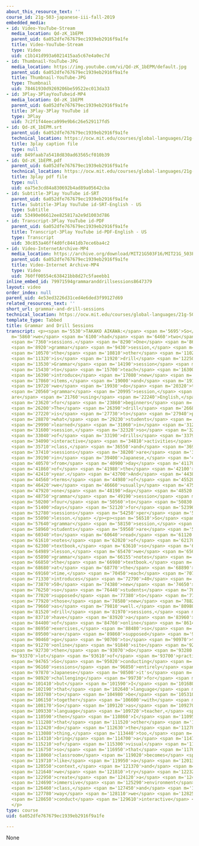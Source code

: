 ```yaml
---
about_this_resource_text: ''
course_id: 21g-503-japanese-iii-fall-2019
embedded_media:
- id: Video-YouTube-Stream
  media_location: Qd-zK_1bEPM
  parent_uid: 6a052dfe767679ec1939eb2916f9a1fe
  title: Video-YouTube-Stream
  type: Video
  uid: c1b141d993a6021415aa5c67e4a0ec7d
- id: Thumbnail-YouTube-JPG
  media_location: https://img.youtube.com/vi/Qd-zK_1bEPM/default.jpg
  parent_uid: 6a052dfe767679ec1939eb2916f9a1fe
  title: Thumbnail-YouTube-JPG
  type: Thumbnail
  uid: 78461930d9269206be59522ec013da33
- id: 3Play-3PlayYouTubeid-MP4
  media_location: Qd-zK_1bEPM
  parent_uid: 6a052dfe767679ec1939eb2916f9a1fe
  title: 3Play-3Play YouTube id
  type: 3Play
  uid: 7c2f1f44eeca999e9b6c26e529117fd5
- id: Qd-zK_1bEPM.srt
  parent_uid: 6a052dfe767679ec1939eb2916f9a1fe
  technical_location: https://ocw.mit.edu/courses/global-languages/21g-503-japanese-iii-fall-2019/instructor-insights/grammar-and-drill-sessions/Qd-zK_1bEPM.srt
  title: 3play caption file
  type: null
  uid: 849faab7a5418d830ad63565cf010b39
- id: Qd-zK_1bEPM.pdf
  parent_uid: 6a052dfe767679ec1939eb2916f9a1fe
  technical_location: https://ocw.mit.edu/courses/global-languages/21g-503-japanese-iii-fall-2019/instructor-insights/grammar-and-drill-sessions/Qd-zK_1bEPM.pdf
  title: 3play pdf file
  type: null
  uid: ea75e3cd84a830692b4ad89a05642cba
- id: Subtitle-3Play YouTube id-SRT
  parent_uid: 6a052dfe767679ec1939eb2916f9a1fe
  title: Subtitle-3Play YouTube id-SRT-English - US
  type: Subtitle
  uid: 53490e06612ee825817a2e9d1003d786
- id: Transcript-3Play YouTube id-PDF
  parent_uid: 6a052dfe767679ec1939eb2916f9a1fe
  title: Transcript-3Play YouTube id-PDF-English - US
  type: Transcript
  uid: 30c853a46ff4d0fc8441db7ece6ba4c2
- id: Video-InternetArchive-MP4
  media_location: https://archive.org/download/MIT21G503F16/MIT21G_503F16_track03_en_300k.mp4
  parent_uid: 6a052dfe767679ec1939eb2916f9a1fe
  title: Video-Internet Archive-MP4
  type: Video
  uid: 760ff00554c638421bb8d27c5faeebb1
inline_embed_id: 79971594grammaranddrillsessions8647379
layout: video
order_index: null
parent_uid: 4e53ed3226d31ced4e6ded3f99127d69
related_resources_text: ''
short_url: grammar-and-drill-sessions
technical_location: https://ocw.mit.edu/courses/global-languages/21g-503-japanese-iii-fall-2019/instructor-insights/grammar-and-drill-sessions
template_type: Tabbed
title: Grammar and Drill Sessions
transcript: <p><span m='5530'>TAKAKO AIKAWA:</span> <span m='5695'>So</span> <span
  m='5860'>we</span> <span m='6100'>had</span> <span m='6460'>two</span> <span m='6760'>different</span>
  <span m='7360'>sessions.</span> <span m='8290'>One</span> <span m='8620'>is</span>
  <span m='8920'>grammar</span> <span m='9430'>session,</span> <span m='10120'>and</span>
  <span m='10570'>the</span> <span m='10810'>other</span> <span m='11020'>one</span>
  <span m='11320'>is</span> <span m='11920'>drill</span> <span m='12250'>session.</span>
  <span m='13530'>Grammar</span> <span m='14190'>session</span> <span m='14950'>is</span>
  <span m='15430'>to</span> <span m='15700'>teach</span> <span m='16300'>or</span>
  <span m='16390'>introduce</span> <span m='17080'>new</span> <span m='17380'>grammar</span>
  <span m='17860'>items,</span> <span m='19000'>and</span> <span m='19180'>usually,</span>
  <span m='19720'>we</span> <span m='19930'>do</span> <span m='20320'>this</span>
  <span m='20560'>grammar</span> <span m='20995'>session,</span> <span m='21430'>we
  are</span> <span m='21760'>using</span> <span m='22240'>English,</span> <span m='23140'>especially</span>
  <span m='23620'>for</span> <span m='23860'>beginners</span> <span m='24520'>classes.</span>
  <span m='26200'>The</span> <span m='26390'>drill</span> <span m='26680'>session</span>
  <span m='27220'>is</span> <span m='27730'>to</span> <span m='27940'>practice</span>
  <span m='28870'>what</span> <span m='29230'>students</span> <span m='29800'>have</span>
  <span m='29990'>learned</span> <span m='31060'>in</span> <span m='31210'>grammar</span>
  <span m='31600'>session,</span> <span m='32320'>so</span> <span m='32610'>lots</span>
  <span m='33040'>of</span> <span m='33190'>drills</span> <span m='33790'>and</span>
  <span m='34090'>interactive</span> <span m='34810'>activities</span> <span m='35530'>in</span>
  <span m='35710'>class,</span> <span m='36550'>and</span> <span m='36940'>drills</span>
  <span m='37410'>sessions</span> <span m='38200'>are</span> <span m='38440'>entirely</span>
  <span m='39190'>in</span> <span m='39400'>Japanese,</span> <span m='40120'>even</span>
  <span m='40570'>from</span> <span m='40900'>day</span> <span m='41170'>two</span>
  <span m='41860'>of</span> <span m='41980'>the</span> <span m='42100'>first</span>
  <span m='42410'>year.</span> <span m='43700'>And</span> <span m='44380'>in</span>
  <span m='44560'>terms</span> <span m='44980'>of</span> <span m='45520'>proportion,</span>
  <span m='46420'>we</span> <span m='46660'>usually</span> <span m='47500'>spend</span>
  <span m='47920'>one</span> <span m='48190'>day</span> <span m='48520'>for</span>
  <span m='48750'>grammar</span> <span m='49190'>session</span> <span m='49930'>and</span>
  <span m='50200'>four</span> <span m='50560'>to</span> <span m='50830'>five</span>
  <span m='51400'>days</span> <span m='52120'>for</span> <span m='52390'>drill</span>
  <span m='52780'>sessions</span> <span m='54250'>per</span> <span m='54790'>each</span>
  <span m='55090'>lesson.</span> </p><p><span m='56510'>So</span> <span m='57310'>for</span>
  <span m='57640'>grammar</span> <span m='58150'>session,</span> <span m='58870'>the</span>
  <span m='58960'>students</span> <span m='59560'>are</span> <span m='59680'>supposed</span>
  <span m='60340'>to</span> <span m='60640'>read</span> <span m='61120'>grammar</span>
  <span m='61610'>notes</span> <span m='62020'>of</span> <span m='62170'>the</span>
  <span m='62300'>textbook,</span> <span m='63610'>so</span> <span m='64269'>each</span>
  <span m='64989'>lesson,</span> <span m='65470'>we</span> <span m='65650'>have</span>
  <span m='65890'>grammar</span> <span m='66155'>notes</span> <span m='66730'>on</span>
  <span m='66850'>the</span> <span m='66980'>textbook.</span> <span m='68350'>And</span>
  <span m='68680'>at</span> <span m='68770'>the</span> <span m='68890'>same</span>
  <span m='69160'>time,</span> <span m='70450'>each</span> <span m='70720'>lesson</span>
  <span m='71330'>introduces</span> <span m='72790'>40</span> <span m='73450'>to</span>
  <span m='73870'>50</span> <span m='74380'>new</span> <span m='74650'>vocabularies,</span>
  <span m='76250'>so</span> <span m='76440'>students</span> <span m='76710'>are</span>
  <span m='77020'>supposed</span> <span m='77380'>to</span> <span m='77530'>learn</span>
  <span m='77920'>those</span> <span m='78580'>new</span> <span m='78820'>vocabularies</span>
  <span m='79660'>as</span> <span m='79810'>well.</span> <span m='80980'>For</span>
  <span m='81520'>drill</span> <span m='81970'>sessions,</span> <span m='83630'>we</span>
  <span m='83710'>have</span> <span m='83920'>a</span> <span m='83960'>lot</span>
  <span m='84400'>of</span> <span m='84760'>online</span> <span m='86140'>interactive</span>
  <span m='86950'>exercises,</span> <span m='88480'>so</span> <span m='88750'>students</span>
  <span m='89500'>are</span> <span m='89860'>supposed</span> <span m='90340'>to</span>
  <span m='90460'>go</span> <span m='90700'>to</span> <span m='90970'>this</span>
  <span m='91270'>online</span> <span m='91840'>site</span> <span m='92440'>and</span>
  <span m='92730'>then</span> <span m='93070'>do</span> <span m='93280'>a</span> <span
  m='93370'>lot</span> <span m='93610'>of</span> <span m='93700'>practice.</span>
  <span m='94765'>So</span> <span m='95020'>conducting</span> <span m='95710'>drills</span>
  <span m='96160'>sessions</span> <span m='96850'>entirely</span> <span m='97690'>in</span>
  <span m='97870'>Japanese</span> <span m='98500'>it's</span> <span m='98620'>quite</span>
  <span m='98920'>challenging</span> <span m='99730'>for</span> <span m='100000'>us,</span>
  <span m='101410'>but</span> <span m='101590'>I</span> <span m='101680'>believe</span>
  <span m='102190'>that</span> <span m='102640'>language</span> <span m='103330'>needs</span>
  <span m='103780'>to</span> <span m='104980'>be</span> <span m='105310'>learned</span>
  <span m='106150'>together</span> <span m='106600'>with</span> <span m='106840'>context.</span>
  <span m='108170'>So</span> <span m='109120'>as</span> <span m='109270'>a</span>
  <span m='109330'>language</span> <span m='109720'>teacher,</span> <span m='110490'>and</span>
  <span m='110590'>then</span> <span m='110860'>I</span> <span m='110950'>believe</span>
  <span m='111280'>that</span> <span m='111520'>other</span> <span m='111820'>colleagues</span>
  <span m='112420'>do</span> <span m='112630'>the</span> <span m='112780'>same</span>
  <span m='113080'>thing,</span> <span m='113440'>too,</span> <span m='114110'>we</span>
  <span m='114310'>bring</span> <span m='114700'>a</span> <span m='114790'>lot</span>
  <span m='115210'>of</span> <span m='115300'>visual</span> <span m='116020'>aids.</span>
  <span m='116750'>so</span> <span m='116950'>that</span> <span m='117660'>the</span>
  <span m='118060'>classroom</span> <span m='119020'>becomes</span> <span m='119500'>more</span>
  <span m='119710'>like</span> <span m='119950'>a</span> <span m='120130'>real</span>
  <span m='120550'>context,</span> <span m='121370'>and</span> <span m='121540'>then</span>
  <span m='121640'>we</span> <span m='121810'>try</span> <span m='122320'>to</span>
  <span m='122950'>create</span> <span m='124120'>a</span> <span m='124180'>so-called</span>
  <span m='124690'>immersive</span> <span m='125290'>environment</span> <span m='126100'>in</span>
  <span m='126460'>class,</span> <span m='127450'>and</span> <span m='127600'>that</span>
  <span m='127780'>way</span> <span m='128110'>we</span> <span m='128259'>can</span>
  <span m='128650'>conduct</span> <span m='129610'>interactive</span> <span m='131230'>drills.</span>
  </p>
type: course
uid: 6a052dfe767679ec1939eb2916f9a1fe

---
```

None